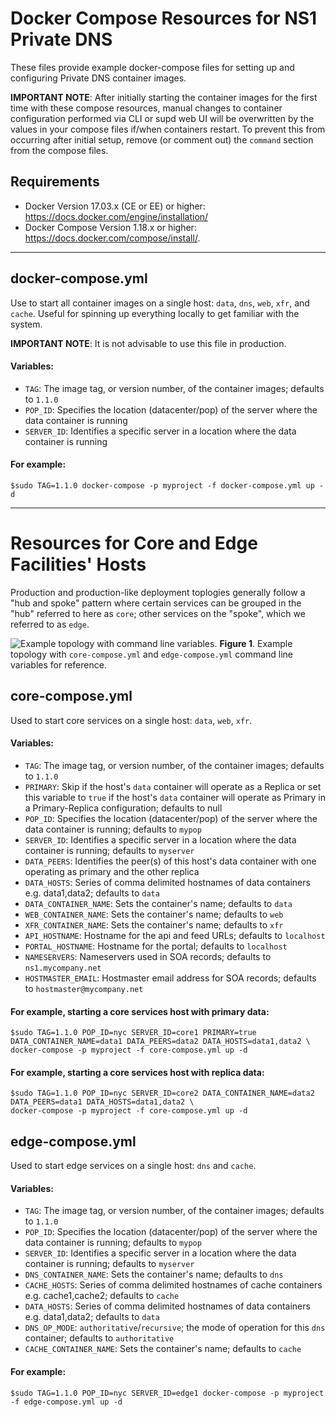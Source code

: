 # Docker Compose Resources for NS1 Private DNS

These files provide example docker-compose files for setting up and configuring Private DNS container images.

**IMPORTANT NOTE**: After initially starting the container images for the first time with these compose resources, manual changes to container configuration performed via CLI or supd web UI will be overwritten by the values in your compose files if/when containers restart. To prevent this from occurring after initial setup, remove (or comment out) the `command` section from the compose files.

## Requirements

- Docker Version 17.03.x (CE or EE) or higher: https://docs.docker.com/engine/installation/
- Docker Compose Version 1.18.x or higher: https://docs.docker.com/compose/install/.

---

## docker-compose.yml

Use to start all container images on a single host: `data`, `dns`, `web`, `xfr`, and `cache`. Useful for spinning up everything locally to get familiar with the system. 

**IMPORTANT NOTE**: It is not advisable to use this file in production.

#### Variables:

- `TAG`: The image tag, or version number, of the container images; defaults to `1.1.0`
- `POP_ID`: Specifies the location (datacenter/pop) of the server where the data container is running
- `SERVER_ID`: Identifies a specific server in a location where the data container is running

#### For example:

```shell
$sudo TAG=1.1.0 docker-compose -p myproject -f docker-compose.yml up -d
```

---


# Resources for Core and Edge Facilities' Hosts
Production and production-like deployment toplogies generally follow a "hub and spoke" pattern where certain services can be grouped in the "hub" referred to here as `core`; other services on the "spoke", which we referred to as `edge`.

![Example topology with command line variables.](https://github.com/ns1/ns1-privatedns/blob/release/1.1.0/docker-compose/figure1.PNG?raw=true)
**Figure 1**. Example topology with `core-compose.yml` and `edge-compose.yml` command line variables for reference.


## core-compose.yml

Used to start core services on a single host: `data`, `web`, `xfr`.

#### Variables:

- `TAG`: The image tag, or version number, of the container images; defaults to `1.1.0`
- `PRIMARY`: Skip if the host's `data` container will operate as a Replica or set this variable to `true` if the host's `data` container will operate as Primary in a Primary-Replica configuration; defaults to null
- `POP_ID`: Specifies the location (datacenter/pop) of the server where the data container is running; defaults to `mypop` 
- `SERVER_ID`: Identifies a specific server in a location where the data container is running; defaults to `myserver` 
- `DATA_PEERS`: Identifies the peer(s) of this host's data container with one operating as primary and the other replica
- `DATA_HOSTS`: Series of comma delimited hostnames of data containers e.g. data1,data2; defaults to `data`
- `DATA_CONTAINER_NAME`: Sets the container's name; defaults to `data`
- `WEB_CONTAINER_NAME`: Sets the container's name; defaults to `web`
- `XFR_CONTAINER_NAME`: Sets the container's name; defaults to `xfr`
- `API_HOSTNAME`: Hostname for the api and feed URLs; defaults to `localhost`
- `PORTAL_HOSTNAME`: Hostname for the portal; defaults to `localhost`
- `NAMESERVERS`: Nameservers used in SOA records; defaults to `ns1.mycompany.net`
- `HOSTMASTER_EMAIL`: Hostmaster email address for SOA records; defaults to `hostmaster@mycompany.net`

#### For example, starting a core services host with primary data:

```shell
$sudo TAG=1.1.0 POP_ID=nyc SERVER_ID=core1 PRIMARY=true DATA_CONTAINER_NAME=data1 DATA_PEERS=data2 DATA_HOSTS=data1,data2 \ 
docker-compose -p myproject -f core-compose.yml up -d
```

#### For example, starting a core services host with replica data:

```shell
$sudo TAG=1.1.0 POP_ID=nyc SERVER_ID=core2 DATA_CONTAINER_NAME=data2 DATA_PEERS=data1 DATA_HOSTS=data1,data2 \ 
docker-compose -p myproject -f core-compose.yml up -d
```


## edge-compose.yml

Used to start edge services on a single host: `dns` and `cache`.

#### Variables:

- `TAG`: The image tag, or version number, of the container images; defaults to `1.1.0`
- `POP_ID`: Specifies the location (datacenter/pop) of the server where the data container is running; defaults to `mypop` 
- `SERVER_ID`: Identifies a specific server in a location where the data container is running; defaults to `myserver` 
- `DNS_CONTAINER_NAME`: Sets the container's name; defaults to `dns`
- `CACHE_HOSTS`: Series of comma delimited hostnames of cache containers e.g. cache1,cache2; defaults to `cache`
- `DATA_HOSTS`: Series of comma delimited hostnames of data containers e.g. data1,data2; defaults to `data`
- `DNS_OP_MODE`: `authoritative`/`recursive`; the mode of operation for this `dns` container; defaults to `authoritative`
- `CACHE_CONTAINER_NAME`: Sets the container's name; defaults to `cache`

#### For example:

```shell
$sudo TAG=1.1.0 POP_ID=nyc SERVER_ID=edge1 docker-compose -p myproject -f edge-compose.yml up -d
```
